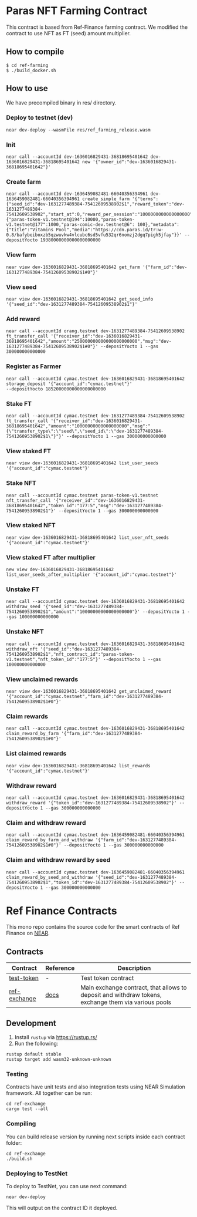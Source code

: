 # Paras NFT Farming Contract

This contract is based from Ref-Finance farming contract. 
We modified the contract to use NFT as FT (seed) amount multiplier.

## How to compile
```
$ cd ref-farming
$ ./build_docker.sh
```

## How to use
We have precompiled binary in res/ directory. 


### Deploy to testnet (dev)
```
near dev-deploy --wasmFile res/ref_farming_release.wasm
```

### Init
```
near call --accountId dev-1636016829431-36818695401642 dev-1636016829431-36818695401642 new '{"owner_id":"dev-1636016829431-36818695401642"}'
```

### Create farm
```
near call --accountId dev-1636459082481-66040356394961 dev-1636459082481-66040356394961 create_simple_farm '{"terms":{"seed_id":"dev-1631277489384-75412609538902$1","reward_token":"dev-1631277489384-75412609538902","start_at":0,"reward_per_session":"1000000000000000000","session_interval":60},"nft_multiplier":{"paras-token-v1.testnet@194":10000,"paras-token-v1.testnet@177":1000,"paras-comic-dev.testnet@6": 100},"metadata":{"title":"Vitamins Pool","media":"https://cdn.paras.id/tr:w-0.8/bafybeiboxzb5qzwuvkw4vlcubc6sd5vfu532qr6nomzj2dgq7pigh5jfay"}}' --depositYocto 19380000000000000000000
```

### View farm
```
near view dev-1636016829431-36818695401642 get_farm '{"farm_id":"dev-1631277489384-75412609538902$1#0"}'
```

### View seed
```
near view dev-1636016829431-36818695401642 get_seed_info '{"seed_id":"dev-1631277489384-75412609538902$1"}'
```

### Add reward
```
near call --accountId orang.testnet dev-1631277489384-75412609538902 ft_transfer_call '{"receiver_id":"dev-1636016829431-36818695401642","amount":"250000000000000000000000","msg":"dev-1631277489384-75412609538902$1#0"}' --depositYocto 1 --gas 300000000000000
```

### Register as Farmer
```
near call --accountId cymac.testnet dev-1636016829431-36818695401642 storage_deposit '{"account_id":"cymac.testnet"}'
--depositYocto 18520000000000000000000
```

### Stake FT
```
near call --accountId cymac.testnet dev-1631277489384-75412609538902 ft_transfer_call '{"receiver_id":"dev-1636016829431-36818695401642","amount":"10000000000000000000","msg":"{\"transfer_type\":\"seed\",\"seed_id\":\"dev-1631277489384-75412609538902$1\"}"}' --depositYocto 1 --gas 300000000000000
```

### View staked FT
```
near view dev-1636016829431-36818695401642 list_user_seeds '{"account_id":"cymac.testnet"}'
```

### Stake NFT
```
near call --accountId cymac.testnet paras-token-v1.testnet nft_transfer_call '{"receiver_id":"dev-1636016829431-36818695401642","token_id":"177:5","msg":"dev-1631277489384-75412609538902$1"}' --depositYocto 1 --gas 300000000000000
```

### View staked NFT
```
near view dev-1636016829431-36818695401642 list_user_nft_seeds '{"account_id":"cymac.testnet"}'
```

### View staked FT after multiplier
```
new view dev-1636016829431-36818695401642 list_user_seeds_after_multiplier '{"account_id":"cymac.testnet"}'
```

### Unstake FT
```
near call --accountId cymac.testnet dev-1636016829431-36818695401642 withdraw_seed '{"seed_id":"dev-1631277489384-75412609538902$1","amount":"10000000000000000000"}' --depositYocto 1 --gas 100000000000000
```

### Unstake NFT
```
near call --accountId cymac.testnet dev-1636016829431-36818695401642 withdraw_nft '{"seed_id":"dev-1631277489384-75412609538902$1","nft_contract_id":"paras-token-v1.testnet","nft_token_id":"177:5"}' --depositYocto 1 --gas 100000000000000
```

### View unclaimed rewards
```
near view dev-1636016829431-36818695401642 get_unclaimed_reward '{"account_id":"cymac.testnet","farm_id":"dev-1631277489384-75412609538902$1#0"}'
```

### Claim rewards
```
near call --accountId cymac.testnet dev-1636016829431-36818695401642 claim_reward_by_farm '{"farm_id":"dev-1631277489384-75412609538902$1#0"}'
```

### List claimed rewards
```
near view dev-1636016829431-36818695401642 list_rewards '{"account_id":"cymac.testnet"}'
```

### Withdraw reward
```
near call --accountId cymac.testnet dev-1636016829431-36818695401642 withdraw_reward '{"token_id":"dev-1631277489384-75412609538902"}' --depositYocto 1 --gas 300000000000000
```

### Claim and withdraw reward
```
near call --accountId cymac.testnet dev-1636459082481-66040356394961 claim_reward_by_farm_and_withdraw '{"farm_id":"dev-1631277489384-75412609538902$1#0"}' --depositYocto 1 --gas 300000000000000
```

### Claim and withdraw reward by seed
```
near call --accountId cymac.testnet dev-1636459082481-66040356394961 claim_reward_by_seed_and_withdraw '{"seed_id":"dev-1631277489384-75412609538902$1","token_id":"dev-1631277489384-75412609538902"}' --depositYocto 1 --gas 300000000000000
```


# Ref Finance Contracts

This mono repo contains the source code for the smart contracts of Ref Finance on [NEAR](https://near.org).

## Contracts

| Contract | Reference | Description |
| - | - | - |
| [test-token](test-token/src/lib.rs) | - | Test token contract |
| [ref-exchange](ref-exchange/src/lib.rs) | [docs](https://ref-finance.gitbook.io/ref-finance/smart-contracts/ref-exchange) | Main exchange contract, that allows to deposit and withdraw tokens, exchange them via various pools |

## Development

1. Install `rustup` via https://rustup.rs/
2. Run the following:

```
rustup default stable
rustup target add wasm32-unknown-unknown
```

### Testing

Contracts have unit tests and also integration tests using NEAR Simulation framework. All together can be run:

```
cd ref-exchange
cargo test --all
```

### Compiling

You can build release version by running next scripts inside each contract folder:

```
cd ref-exchange
./build.sh
```

### Deploying to TestNet

To deploy to TestNet, you can use next command:
```
near dev-deploy
```

This will output on the contract ID it deployed.
